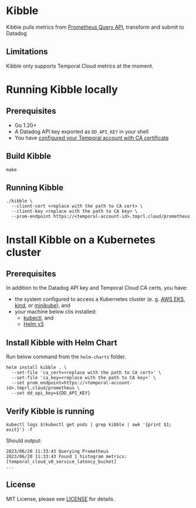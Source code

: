 Kibble
=================

Kibble pulls metrics from [Prometheus Query API](https://prometheus.io/docs/prometheus/latest/querying/api/), transform and submit to Datadog

## Limitations

Kibble only supports Temporal Cloud metrics at the moment.

# Running Kibble locally

## Prerequisites

* Go 1.20+
* A Datadog API key exported as `DD_API_KEY` in your shell
* You have [configured your Temporal account with CA certificate](https://docs.temporal.io/cloud/how-to-monitor-temporal-cloud-metrics)

## Build Kibble

```
make
```

## Running Kibble

```
./kibble \
  --client-cert <replace with the path to CA cert> \
  --client-key <replace with the path to CA key> \
  --prom-endpoint https://<temporal-account-id>.tmprl.cloud/prometheus
```

# Install Kibble on a Kubernetes cluster

## Prerequisites

In addition to the Datadog API key and Temporal Cloud CA certs, you have:
* the system configured to access a Kubernetes cluster (e. g. [AWS EKS](https://aws.amazon.com/eks/), [kind](https://kind.sigs.k8s.io/), or [minikube](https://kubernetes.io/docs/tasks/tools/install-minikube/)), and
* your machine below clis installed:
  - [kubectl](https://kubernetes.io/docs/tasks/tools/install-kubectl/), and
  - [Helm v3](https://helm.sh)

## Install Kibble with Helm Chart

Run below command from the `helm-charts` folder.

```
helm install kibble . \
  --set-file 'ca_cert=<replace with the path to CA cert>' \
  --set-file 'ca_key=<replace with the path to CA key>' \
  --set prom_endpoint=https://<temporal-account-id>.tmprl.cloud/prometheus \
  --set dd_api_key=${DD_API_KEY}
```

## Verify Kibble is running

```
kubectl logs $(kubectl get pods | grep kibble | awk '{print $1; exit}') -f
```

Should output:

```
2023/06/20 11:33:43 Querying Prometheus
2023/06/20 11:33:43 Found 1 histogram metrics: [temporal_cloud_v0_service_latency_bucket]
...
```

## License
MIT License, please see [LICENSE](LICENSE) for details.
